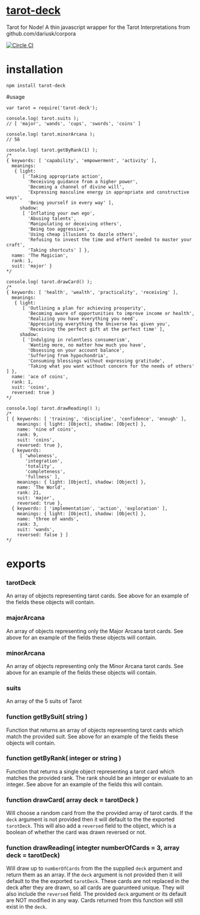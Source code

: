 # [tarot-deck](https://github.com/byronhulcher/tarot-deck)
Tarot for Node! A thin javascript wrapper for the Tarot Interpretations from github.com/dariusk/corpora

[![Circle CI](https://circleci.com/gh/byronhulcher/tarot-deck/tree/master.svg?style=svg)](https://circleci.com/gh/byronhulcher/tarot-deck/tree/master)

# installation
```
npm install tarot-deck
```

#usage
```
var tarot = require('tarot-deck');

console.log( tarot.suits );
// [ 'major', 'wands', 'cups', 'swords', 'coins' ]

console.log( tarot.minorArcana );
// 56

console.log( tarot.getByRank(1) );
/* 
{ keywords: [ 'capability', 'empowerment', 'activity' ],
  meanings: 
   { light: 
      [ 'Taking appropriate action',
        'Receiving guidance from a higher power',
        'Becoming a channel of divine will',
        'Expressing masculine energy in appropriate and constructive ways',
        'Being yourself in every way' ],
     shadow: 
      [ 'Inflating your own ego',
        'Abusing talents',
        'Manipulating or deceiving others',
        'Being too aggressive',
        'Using cheap illusions to dazzle others',
        'Refusing to invest the time and effort needed to master your craft',
        'Taking shortcuts' ] },
  name: 'The Magician',
  rank: 1,
  suit: 'major' }
*/

console.log( tarot.drawCard() );
/*
{ keywords: [ 'health', 'wealth', 'practicality', 'receiving' ],
  meanings: 
   { light: 
      [ 'Outlining a plan for achieving prosperity',
        'Becoming aware of opportunities to improve income or health',
        'Realizing you have everything you need',
        'Appreciating everything the Universe has given you',
        'Receiving the perfect gift at the perfect time' ],
     shadow: 
      [ 'Indulging in relentless consumerism',
        'Wanting more, no matter how much you have',
        'Obsessing on your account balance',
        'Suffering from hypochondria',
        'Consuming blessings without expressing gratitude',
        'Taking what you want without concern for the needs of others' ] },
  name: 'ace of coins',
  rank: 1,
  suit: 'coins',
  reversed: true }
*/

console.log( tarot.drawReading() );
/*
[ { keywords: [ 'training', 'discipline', 'confidence', 'enough' ],
    meanings: { light: [Object], shadow: [Object] },
    name: 'nine of coins',
    rank: 9,
    suit: 'coins',
    reversed: true },
  { keywords: 
     [ 'wholeness',
       'integration',
       'totality',
       'completeness',
       'fullness' ],
    meanings: { light: [Object], shadow: [Object] },
    name: 'The World',
    rank: 21,
    suit: 'major',
    reversed: true },
  { keywords: [ 'implementation', 'action', 'exploration' ],
    meanings: { light: [Object], shadow: [Object] },
    name: 'three of wands',
    rank: 3,
    suit: 'wands',
    reversed: false } ]
*/

```
# exports
### tarotDeck
An array of objects representing tarot cards.  See above for an example of the fields these objects will contain.

### majorArcana
An array of objects representing only the Major Arcana tarot cards.  See above for an example of the fields these objects will contain.

### minorArcana
An array of objects representing only the Minor Arcana tarot cards.  See above for an example of the fields these objects will contain.

### suits
An array of the 5 suits of Tarot

### function getBySuit( string )
Function that returns an array of objects representing tarot cards which match the provided suit.  See above for an example of the fields these objects will contain.

### function getByRank( integer or string )
Function that returns a single object representing a tarot card which matches the provided rank.  The rank should be an integer or evaluate to an integer.  See above for an example of the fields this will contain.

### function drawCard( array deck = tarotDeck )
Will choose a random card from the the provided array of tarot cards.  If the `deck` argument is not provided then it will default to the the exported `tarotDeck`.
This will also add a `reversed` field to the object, which is a boolean of whether the card was drawn reversed or not.

### function drawReading( integter numberOfCards = 3, array deck = tarotDeck)
Will draw up to `numberOfCards` from the the supplied `deck` argument and return them as an array.  If the `deck` argument is not provided then it will default to the the exported `tarotDeck`.
These cards are not replaced in the deck after they are drawn, so all cards are guarunteed unique.  They will also include the `reversed` field.
The provided `deck` argument or its default are NOT modified in any way. Cards returned from this function will still exist in the `deck`.